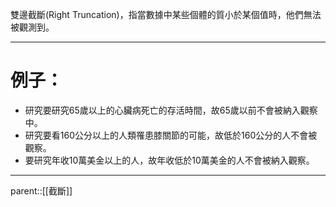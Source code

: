 雙邊截斷(Right Truncation)，指當數據中某些個體的質小於某個值時，他們無法被觀測到。
- - -
# 例子：
- 研究要研究65歲以上的心臟病死亡的存活時間，故65歲以前不會被納入觀察中。
- 研究要看160公分以上的人類罹患膝關節的可能，故低於160公分的人不會被觀察。
- 要研究年收10萬美金以上的人，故年收低於10萬美金的人不會被納入觀察。
- - -
parent::[[截斷]]